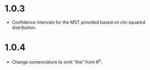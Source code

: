 
# 1.0.3

- Confidence intervals for the MST provided based on chi-squared
  distribution.

# 1.0.4

- Change nomenclature to omit “the” from $R^2$.
